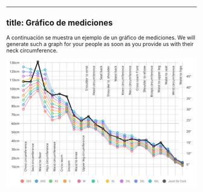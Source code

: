 ***

## title: Gráfico de mediciones

A continuación se muestra un ejemplo de un gráfico de mediciones. We will generate such a graph for your people as soon as you provide us with their neck circumference.

![Ejemplo de un gráfico de mediciones](graph.svg)
